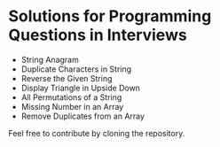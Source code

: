 
# Solutions for Programming Questions in Interviews

* String Anagram
* Duplicate Characters in String
* Reverse the Given String
* Display Triangle in Upside Down
* All Permutations of a String
* Missing Number in an Array
* Remove Duplicates from an Array

Feel free to contribute by cloning the repository.
